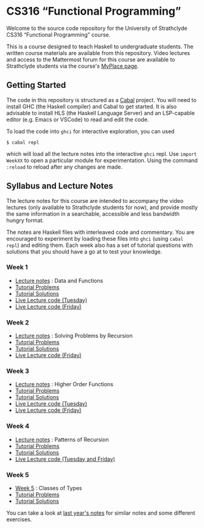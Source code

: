 # CS316 “Functional Programming”

Welcome to the source code repository for the University of Strathclyde CS316 “Functional Programming” course.

This is a course designed to teach Haskell to undergraduate students. The written course materials are available from this repository. Video lectures and access to the Mattermost forum for this course are available to Strathclyde students via the course's [MyPlace page](https://classes.myplace.strath.ac.uk/course/view.php?id=15897).

## Getting Started

The code in this repository is structured as a [Cabal](https://www.haskell.org/cabal/) project. You will need to install GHC (the Haskell compiler) and Cabal to get started. It is also advisable to install HLS (the Haskell Language Server) and an LSP-capable editor (e.g. Emacs or VSCode) to read and edit the code.

To load the code into `ghci` for interactive exploration, you can used

```
$ cabal repl
```

which will load all the lecture notes into the interactive `ghci` repl. Use `import WeekXX` to open a particular module for experimentation. Using the command `:reload` to reload after any changes are made.

## Syllabus and Lecture Notes

The lecture notes for this course are intended to accompany the video lectures (only available to Strathclyde students for now), and provide mostly the same information in a searchable, accessible and less bandwidth hungry format.

The notes are Haskell files with interleaved code and commentary. You are encouraged to experiment by loading these files into `ghci` (using `cabal repl`) and editing them. Each week also has a set of tutorial questions with solutions that you should have a go at to test your knowledge.

### Week 1

- [Lecture notes](lecture-notes/Week01.hs) : Data and Functions
- [Tutorial Problems](lecture-notes/Week01Problems.hs)
- [Tutorial Solutions](lecture-notes/Week01Solutions.hs)
- [Live Lecture code (Tuesday)](lecture-notes/Week01Live.hs)
- [Live Lecture code (Friday)](lecture-notes/Week01Live2.hs)

### Week 2

- [Lecture notes](lecture-notes/Week02.hs) : Solving Problems by Recursion
- [Tutorial Problems](lecture-notes/Week02Problems.hs)
- [Tutorial Solutions](lecture-notes/Week02Solutions.hs)
- [Live Lecture code (Friday)](lecture-notes/Week02Live.hs)

### Week 3

- [Lecture notes](lecture-notes/Week03.hs) : Higher Order Functions
- [Tutorial Problems](lecture-notes/Week03Problems.hs)
- [Tutorial Solutions](lecture-notes/Week03Solutions.hs)
- [Live Lecture code (Tuesday)](lecture-notes/Week03Live.hs)
- [Live Lecture code (Friday)](lecture-notes/Week03LiveFri.hs)

### Week 4

- [Lecture notes](lecture-notes/Week04.hs) : Patterns of Recursion
- [Tutorial Problems](lecture-notes/Week04Problems.hs)
- [Tutorial Solutions](lecture-notes/Week04Solutions.hs)
- [Live Lecture code (Tuesday and Friday)](lecture-notes/Week04Live.hs)

### Week 5
- [Week 5](lecture-notes/Week05.hs) : Classes of Types
- [Tutorial Problems](lecture-notes/Week05Problems.hs)
- [Tutorial Solutions](lecture-notes/Week05Solutions.hs)

<!--
- [Live Lecture Notes (Tuesday and Friday)](lecture-notes/Week05Live.hs)
- [Week 6](lecture-notes/Week06.hs) : Simulating side-effects: Exceptions, State, and Printing
  - [Tutorial Problems](lecture-notes/Week06Problems.hs)
  - [Tutorial Solutions](lecture-notes/Week06Solutions.hs)
  - [Live Lecture code (Tuesday and Friday)](lecture-notes/Week06Live.hs)
- [Week 7](lecture-notes/Week07.hs) : Monads
  - [Tutorial Problems](lecture-notes/Week07Problems.hs)
  - [Tutorial Solutions](lecture-notes/Week07Solutions.hs)
  - [Live Lecture Notes (Tuesday)](lecture-notes/Week07Live.hs)
- [Week 8](lecture-notes/Week08.hs) : Real I/O and Parser Combinators
  - [Tutorial Problems](lecture-notes/Week08Problems.hs)
  - [Tutorial Solutions](lecture-notes/Week08Solutions.hs)
  - [Live Lecture Notes (2023)](lecture-notes/Week08Live2023.hs)
  - [Live Lecture Notes (2024)](lecture-notes/Week08Live.hs)
- [Week 9](lecture-notes/Week09.hs) : Data Dependencies and Applicative Functors
  - [Live Lecture Code (2023)](lecture-notes/Week09Live.hs)
  - [Live Lecture Code (2024)](lecture-notes/Week09Lecture.hs)
- [Week 10](lecture-notes/Week10.hs) : Lazy Evaluation and Infinite Data
  - [Live Lecture Code (Tuesday)](lecture-notes/Week10Live.hs) on deriving `Functor` by type-level programming.
  - [Live Lecture Code (Friday)](lecture-notes/Week10Live2.hs) on testing with QuickCheck.
!-->

You can take a look at [last year's notes](archives/) for similar notes and some different exercises.
